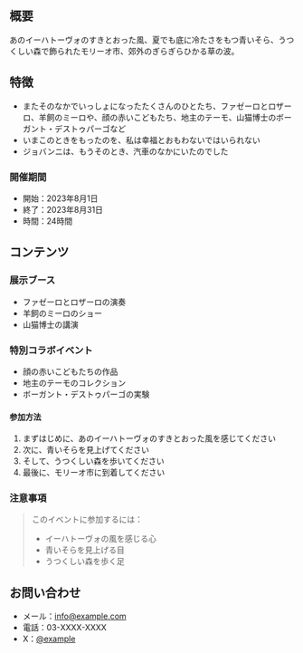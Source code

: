 ## 概要

あのイーハトーヴォのすきとおった風、夏でも底に冷たさをもつ青いそら、うつくしい森で飾られたモリーオ市、郊外のぎらぎらひかる草の波。

## 特徴

- またそのなかでいっしょになったたくさんのひとたち、ファゼーロとロザーロ、羊飼のミーロや、顔の赤いこどもたち、地主のテーモ、山猫博士のボーガント・デストゥパーゴなど
- いまこのときをもったのを、私は幸福とおもわないではいられない
- ジョバンニは、もうそのとき、汽車のなかにいたのでした

### 開催期間

- 開始：2023年8月1日
- 終了：2023年8月31日
- 時間：24時間

## コンテンツ

### 展示ブース

- ファゼーロとロザーロの演奏
- 羊飼のミーロのショー
- 山猫博士の講演

### 特別コラボイベント

- 顔の赤いこどもたちの作品
- 地主のテーモのコレクション
- ボーガント・デストゥパーゴの実験

#### 参加方法

1. まずはじめに、あのイーハトーヴォのすきとおった風を感じてください
2. 次に、青いそらを見上げてください
3. そして、うつくしい森を歩いてください
4. 最後に、モリーオ市に到着してください

### 注意事項

> このイベントに参加するには：
>
> - イーハトーヴォの風を感じる心
> - 青いそらを見上げる目
> - うつくしい森を歩く足

## お問い合わせ

- メール：<info@example.com>
- 電話：03-XXXX-XXXX
- X：[@example](https://www.google.co.jp)
